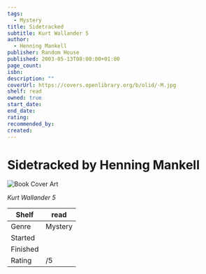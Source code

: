 ```yaml
---
tags:
  - Mystery
title: Sidetracked
subtitle: Kurt Wallander 5
author:
  - Henning Mankell
publisher: Random House
published: 2003-05-13T08:00:00+01:00
page_count:
isbn:
description: ""
coverUrl: https://covers.openlibrary.org/b/olid/-M.jpg
shelf: read
owned: true
start_date:
end_date:
rating:
recommended_by:
created:
---
```


# Sidetracked by Henning Mankell

![Book Cover Art](https://covers.openlibrary.org/b/olid/-M.jpg)

_Kurt Wallander 5_

| Shelf | read |
| --- | --- |
| Genre | Mystery |
| Started |  |
| Finished |  |
| Rating | /5 |

